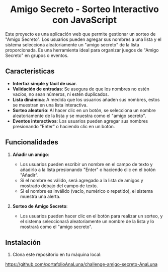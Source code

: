 # <h1 align="center"> Amigo Secreto - Sorteo Interactivo con JavaScript </h1>

Este proyecto es una aplicación web que permite gestionar un sorteo de "Amigo Secreto". Los usuarios pueden agregar sus nombres a una lista y el sistema selecciona aleatoriamente un "amigo secreto" de la lista proporcionada. Es una herramienta ideal para organizar juegos de "Amigo Secreto" en grupos o eventos.

## Características

- **Interfaz simple y fácil de usar**.
- **Validación de entradas**: Se asegura de que los nombres no estén vacíos, no sean números, ni estén duplicados.
- **Lista dinámica**: A medida que los usuarios añaden sus nombres, estos se muestran en una lista interactiva.
- **Sorteo aleatorio**: Al hacer clic en un botón, se selecciona un nombre aleatoriamente de la lista y se muestra como el "amigo secreto".
- **Eventos interactivos**: Los usuarios pueden agregar sus nombres presionando "Enter" o haciendo clic en un botón.

## Funcionalidades

1. **Añadir un amigo**:
   - Los usuarios pueden escribir un nombre en el campo de texto y añadirlo a la lista presionando "Enter" o haciendo clic en el botón "Añadir".
   - Si el nombre es válido, será agregado a la lista de amigos y mostrado debajo del campo de texto.
   - Si el nombre es inválido (vacío, numérico o repetido), el sistema muestra una alerta.

2. **Sorteo de Amigo Secreto**:
   - Los usuarios pueden hacer clic en el botón para realizar un sorteo, y el sistema seleccionará aleatoriamente un nombre de la lista y lo mostrará como el "amigo secreto".

## Instalación

1. Clona este repositorio en tu máquina local:

https://github.com/portafolioAnaLuna/challenge-amigo-secreto-AnaLuna
